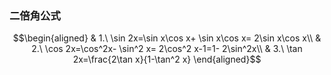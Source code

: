### 二倍角公式
$$\begin{aligned}
& 1.\ \sin 2x=\sin x\cos x+ \sin x\cos x= 2\sin x\cos x\\
& 2.\ \cos 2x=\cos^2x- \sin^2 x= 2\cos^2 x-1=1- 2\sin^2x\\
& 3.\ \tan 2x=\frac{2\tan x}{1-\tan^2 x} 
\end{aligned}$$

